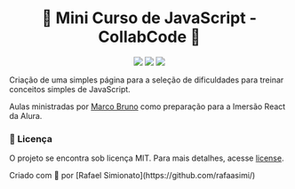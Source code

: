 <h1 align='center'>🐤 Mini Curso de JavaScript - CollabCode 🐤</h1>

<p align='center'>
<img src="https://img.shields.io/github/repo-size/rafaasimi/Mini-Curso-JavaScript-CollabCode">
<img src="https://img.shields.io/github/last-commit/rafaasimi/Mini-Curso-JavaScript-CollabCode">
<img src="https://img.shields.io/github/license/rafaasimi/Mini-Curso-JavaScript-CollabCode">
</p>

<p>Criação de uma simples página para a seleção de dificuldades para treinar conceitos simples de JavaScript.<p>
<p>Aulas ministradas por <a href='https://www.twitch.tv/marcobrunodev/' target='blank'>Marco Bruno</a> como preparação para a Imersão React da Alura.</p>

<h3>📝 Licença</h3>
<p>O projeto se encontra sob licença MIT. Para mais detalhes, acesse <a href='LICENSE'>license<a>.</p>
<p>Criado com 💙 por [Rafael Simionato](https://github.com/rafaasimi/)</p>

